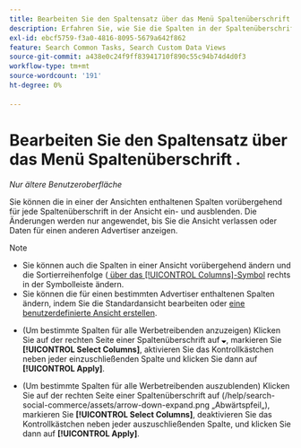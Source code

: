```yaml
---
title: Bearbeiten Sie den Spaltensatz über das Menü Spaltenüberschrift .
description: Erfahren Sie, wie Sie die Spalten in der Spaltenüberschrift anzeigen und ausblenden.
exl-id: ebcf5759-f3a0-4816-8095-5679a642f862
feature: Search Common Tasks, Search Custom Data Views
source-git-commit: a438e0c24f9ff83941710f890c55c94b74d4d0f3
workflow-type: tm+mt
source-wordcount: '191'
ht-degree: 0%

---
```


# Bearbeiten Sie den Spaltensatz über das Menü Spaltenüberschrift .

<!-- Doesn't include instructions for legacy Portfolios views; not available for Reports -->

*Nur ältere Benutzeroberfläche*

Sie können die in einer der Ansichten enthaltenen Spalten vorübergehend für jede Spaltenüberschrift in der Ansicht ein- und ausblenden. Die Änderungen werden nur angewendet, bis Sie die Ansicht verlassen oder Daten für einen anderen Advertiser anzeigen.

>[!NOTE]
>
>* Sie können auch die Spalten in einer Ansicht vorübergehend ändern und die Sortierreihenfolge ([ über das [!UICONTROL Columns]-Symbol](/help/search-social-commerce/common-tasks/data-views/ad-hoc-settings/column-set-edit-sort-icon.md) rechts in der Symbolleiste ändern.
>* Sie können die für einen bestimmten Advertiser enthaltenen Spalten ändern, indem Sie die Standardansicht bearbeiten oder [eine benutzerdefinierte Ansicht erstellen](/help/search-social-commerce/common-tasks/data-views/custom-default-views-manage.md#create-custom-view).

* (Um bestimmte Spalten für alle Werbetreibenden anzuzeigen) Klicken Sie auf der rechten Seite einer Spaltenüberschrift auf ![Pfeil nach unten](/help/search-social-commerce/assets/arrow-down-expand.png "Pfeil nach unten"), markieren Sie **[!UICONTROL Select Columns]**, aktivieren Sie das Kontrollkästchen neben jeder einzuschließenden Spalte und klicken Sie dann auf **[!UICONTROL Apply]**.

* (Um bestimmte Spalten für alle Werbetreibenden auszublenden) Klicken Sie auf der rechten Seite einer Spaltenüberschrift auf  (/help/search-social-commerce/assets/arrow-down-expand.png „Abwärtspfeil„), markieren Sie **[!UICONTROL Select Columns]**, deaktivieren Sie das Kontrollkästchen neben jeder auszuschließenden Spalte, und klicken Sie dann auf **[!UICONTROL Apply]**.
